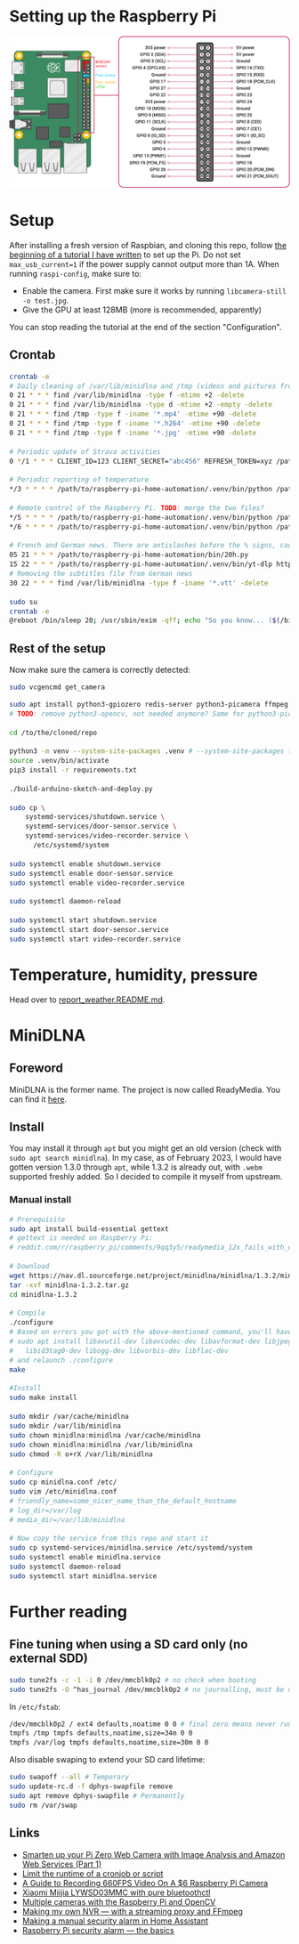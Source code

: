 # Setting up the Raspberry Pi

![GPIO pins](GPIO.png)

# Setup

After installing a fresh version of Raspbian, and cloning this repo, follow [the beginning of a tutorial I have written](https://romainpellerin.eu/raspberry-pi-the-ultimate-guide.html) to set up the Pi. Do not set `max_usb_current=1` if the power supply cannot output more than 1A. When running `raspi-config`, make sure to:

- Enable the camera. First make sure it works by running `libcamera-still -o test.jpg`.
- Give the GPU at least 128MB (more is recommended, apparently)

You can stop reading the tutorial at the end of the section "Configuration".

## Crontab

```bash
crontab -e
# Daily cleaning of /var/lib/minidlna and /tmp (videos and pictures from the webcam). Durations are in days (`mtime`).
0 21 * * * find /var/lib/minidlna -type f -mtime +2 -delete
0 21 * * * find /var/lib/minidlna -type d -mtime +2 -empty -delete
0 21 * * * find /tmp -type f -iname '*.mp4' -mtime +90 -delete
0 21 * * * find /tmp -type f -iname '*.h264' -mtime +90 -delete
0 21 * * * find /tmp -type f -iname '*.jpg' -mtime +90 -delete

# Periodic update of Strava activities
0 */1 * * * CLIENT_ID=123 CLIENT_SECRET="abc456" REFRESH_TOKEN=xyz /path/to/raspberry-pi-home-automation/.venv/bin/python /path/to/raspberry-pi-home-automation/auto-mute-strava-activities.py

# Periodic reporting of temperature
*/3 * * * * /path/to/raspberry-pi-home-automation/.venv/bin/python /path/to/raspberry-pi-home-automation/report_weather.py

# Remote control of the Raspberry Pi. TODO: merge the two files?
*/5 * * * * /path/to/raspberry-pi-home-automation/.venv/bin/python /path/to/raspberry-pi-home-automation/update-should-send-emails.py
*/6 * * * * /path/to/raspberry-pi-home-automation/.venv/bin/python /path/to/raspberry-pi-home-automation/update-should-reboot.py

# French and German news. There are antislashes before the % signs, cause % signs have a special meaning for cron.
05 21 * * * /path/to/raspberry-pi-home-automation/bin/20h.py
15 22 * * * /path/to/raspberry-pi-home-automation/.venv/bin/yt-dlp https://www.ardmediathek.de/sendung/tagesschau/Y3JpZDovL2Rhc2Vyc3RlLmRlL3RhZ2Vzc2NoYXU -I 1  -o "/var/lib/minidlna/\%(title)s.\%(ext)s" --embed-subs
# Removing the subtitles file from German news
30 22 * * * find /var/lib/minidlna -type f -iname '*.vtt' -delete

sudo su
crontab -e
@reboot /bin/sleep 20; /usr/sbin/exim -qff; echo "So you know... ($(/bin/date))\n\n$(/usr/bin/tail -n 500 /var/log/syslog)" | mail -s "Rpi turned on 20secs ago" root
```

## Rest of the setup

Now make sure the camera is correctly detected:

```bash
sudo vcgencmd get_camera
```

```bash
sudo apt install python3-gpiozero redis-server python3-picamera ffmpeg libatlas-base-dev python3-picamera2 python3-opencv
# TODO: remove python3-opencv, not needed anymore? Same for python3-picamera, replaced by python3-picamera2?

cd /to/the/cloned/repo

python3 -m venv --system-site-packages .venv # --system-site-packages to have the system-installed picamera2 module available
source .venv/bin/activate
pip3 install -r requirements.txt

./build-arduino-sketch-and-deploy.py

sudo cp \
    systemd-services/shutdown.service \
    systemd-services/door-sensor.service \
    systemd-services/video-recorder.service \
      /etc/systemd/system

sudo systemctl enable shutdown.service
sudo systemctl enable door-sensor.service
sudo systemctl enable video-recorder.service

sudo systemctl daemon-reload

sudo systemctl start shutdown.service
sudo systemctl start door-sensor.service
sudo systemctl start video-recorder.service
```

# Temperature, humidity, pressure

Head over to [report_weather.README.md](report_weather.README.md).

# MiniDLNA

## Foreword

MiniDLNA is the former name. The project is now called ReadyMedia. You can find it [here](https://sourceforge.net/projects/minidlna/).

## Install

You may install it through `apt` but you might get an old version (check with `sudo apt search minidlna`). In my case, as of February 2023, I would have gotten version 1.3.0 through `apt`, while 1.3.2 is already out, with `.webm` supported freshly added. So I decided to compile it myself from upstream.

### Manual install

```bash
# Prerequisite
sudo apt install build-essential gettext
# gettext is needed on Raspberry Pi:
# reddit.com/r/raspberry_pi/comments/9qq3y5/readymedia_12x_fails_with_cannot_stat_tdagmo_no/

# Download
wget https://nav.dl.sourceforge.net/project/minidlna/minidlna/1.3.2/minidlna-1.3.2.tar.gz
tar -xvf minidlna-1.3.2.tar.gz
cd minidlna-1.3.2

# Compile
./configure
# Based on errors you got with the above-mentioned command, you'll have to
# sudo apt install libavutil-dev libavcodec-dev libavformat-dev libjpeg-dev libsqlite3-dev libexif-dev \
#   libid3tag0-dev libogg-dev libvorbis-dev libflac-dev
# and relaunch ./configure
make

#Install
sudo make install

sudo mkdir /var/cache/minidlna
sudo mkdir /var/lib/minidlna
sudo chown minidlna:minidlna /var/cache/minidlna
sudo chown minidlna:minidlna /var/lib/minidlna
sudo chmod -R o+rX /var/lib/minidlna

# Configure
sudo cp minidlna.conf /etc/
sudo vim /etc/minidlna.conf
# friendly_name=some_nicer_name_than_the_default_hostname
# log_dir=/var/log
# media_dir=/var/lib/minidlna

# Now copy the service from this repo and start it
sudo cp systemd-services/minidlna.service /etc/systemd/system
sudo systemctl enable minidlna.service
sudo systemctl daemon-reload
sudo systemctl start minidlna.service
```

# Further reading

## Fine tuning when using a SD card only (no external SDD)

```bash
sudo tune2fs -c -1 -i 0 /dev/mmcblk0p2 # no check when booting
sudo tune2fs -O ^has_journal /dev/mmcblk0p2 # no journalling, must be done from a PC on mmcblk0p2 unmounted
```

In `/etc/fstab`:

```bash
/dev/mmcblk0p2 / ext4 defaults,noatime 0 0 # final zero means never run fsck
tmpfs /tmp tmpfs defaults,noatime,size=34m 0 0
tmpfs /var/log tmpfs defaults,noatime,size=30m 0 0
```

Also disable swaping to extend your SD card lifetime:

```bash
sudo swapoff --all # Temporary
sudo update-rc.d -f dphys-swapfile remove
sudo apt remove dphys-swapfile # Permanently
sudo rm /var/swap
```

## Links

- [Smarten up your Pi Zero Web Camera with Image Analysis and Amazon Web Services (Part 1)](https://www.bouvet.no/bouvet-deler/utbrudd/smarten-up-your-pi-zero-web-camera-with-image-analysis-and-amazon-web-services-part-1)
- [Limit the runtime of a cronjob or script](https://ma.ttias.be/limit-runtime-cronjob-script/)
- [A Guide to Recording 660FPS Video On A $6 Raspberry Pi Camera](http://blog.robertelder.org/recording-660-fps-on-raspberry-pi-camera/)
- [Xiaomi Miijia LYWSD03MMC with pure bluetoothctl](https://false.ekta.is/2021/06/xiaomi-miijia-lywsd03mmc-with-pure-bluetoothctl/)
- [Multiple cameras with the Raspberry Pi and OpenCV](https://pyimagesearch.com/2016/01/18/multiple-cameras-with-the-raspberry-pi-and-opencv/)
- [Making my own NVR — with a streaming proxy and FFmpeg](https://blog.cavelab.dev/2024/01/diy-nvr-ffmpeg/)
- [Making a manual security alarm in Home Assistant](https://blog.cavelab.dev/2021/11/home-assistant-manual-alarm/)
- [Raspberry Pi security alarm — the basics](https://blog.cavelab.dev/2022/12/rpi-security-alarm/)
